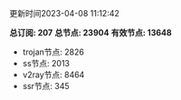 更新时间2023-04-08 11:12:42

**总订阅: 207**
**总节点: 23904**
**有效节点: 13648**
- trojan节点: 2826
- ss节点: 2013
- v2ray节点: 8464
- ssr节点: 345
